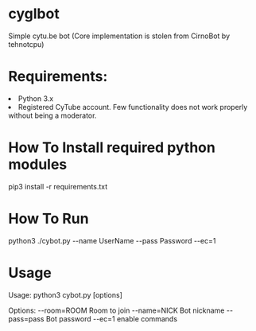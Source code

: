 # cyglbot

Simple  cytu.be bot (Core implementation is stolen from CirnoBot by tehnotcpu)

# Requirements:
<li>Python 3.x
<li>Registered CyTube account. Few functionality does not work properly without being a moderator.


# How To Install required python modules

pip3 install -r requirements.txt

# How To Run

python3 ./cybot.py --name UserName --pass Password  --ec=1
  

# Usage

Usage: 
    python3 cybot.py [options]

Options: 
    --room=ROOM           Room to join 
    --name=NICK           Bot nickname 
    --pass=pass           Bot password 
    --ec=1                enable commands
  
  

